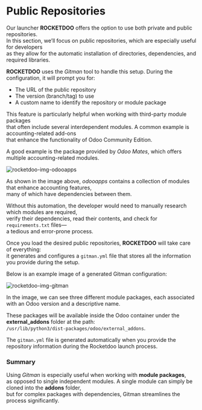 # Public Repositories

Our launcher **ROCKETDOO** offers the option to use both private and public repositories.  
In this section, we’ll focus on public repositories, which are especially useful for developers  
as they allow for the automatic installation of directories, dependencies, and required libraries.

**ROCKETDOO** uses the *Gitman* tool to handle this setup. During the configuration, it will prompt you for:

- The URL of the public repository  
- The version (branch/tag) to use  
- A custom name to identify the repository or module package

This feature is particularly helpful when working with third-party module packages  
that often include several interdependent modules. A common example is accounting-related add-ons  
that enhance the functionality of Odoo Community Edition.

A good example is the package provided by *Odoo Mates*, which offers multiple accounting-related modules.

![rocketdoo-img-odooapps](../img/rocketdoo-docs-odooapps.png)

As shown in the image above, *odooapps* contains a collection of modules that enhance accounting features,  
many of which have dependencies between them.

Without this automation, the developer would need to manually research which modules are required,  
verify their dependencies, read their contents, and check for `requirements.txt` files—  
a tedious and error-prone process.

Once you load the desired public repositories, **ROCKETDOO** will take care of everything:  
it generates and configures a `gitman.yml` file that stores all the information you provide during the setup.

Below is an example image of a generated Gitman configuration:

![rocketdoo-img-gitman](../img/rocketdoo-docs-gitman.png)

In the image, we can see three different module packages, each associated with an Odoo version and a descriptive name.

These packages will be available inside the Odoo container under the  
**external_addons** folder at the path:  
`/usr/lib/python3/dist-packages/odoo/external_addons`.

The `gitman.yml` file is generated automatically when you provide the repository information during the Rocketdoo launch process.

### Summary

Using *Gitman* is especially useful when working with **module packages**,  
as opposed to single independent modules. A single module can simply be cloned into the **addons** folder,  
but for complex packages with dependencies, Gitman streamlines the process significantly.

